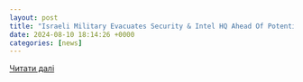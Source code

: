 ```yaml
---
layout: post
title: "Israeli Military Evacuates Security & Intel HQ Ahead Of Potential Iran Attack, Claims Report | Watch - YouTube"
date: 2024-08-10 18:14:26 +0000
categories: [news]
---
```


[Читати далі](https://www.youtube.com/watch?v=eT7U9-UqUIo)
